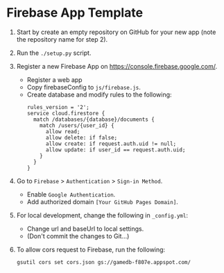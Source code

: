 # Firebase App Template

1. Start by create an empty repository on GitHub for your new app (note the repository name for step 2).

2. Run the `./setup.py` script.

3. Register a new Firebase App on <https://console.firebase.google.com/>.

	- Register a web app
	- Copy firebaseConfig to `js/firebase.js`.
	- Create database and modify rules to the following:
		```
		rules_version = '2';
		service cloud.firestore {
		  match /databases/{database}/documents {
		    match /users/{user_id} {
		      allow read;
		      allow delete: if false;
		      allow create: if request.auth.uid != null;
		      allow update: if user_id == request.auth.uid;
		    }
		  }
		}

		```

4. Go to `Firebase` > `Authentication` > `Sign-in Method`.

	- Enable `Google Authentication`.
	- Add authorized domain `[Your GitHub Pages Domain]`.


5. For local development, change the following in `_config.yml`:

	- Change url and baseUrl to local settings. 
	- (Don't commit the changes to Git...) 

6. To allow cors request to Firebase, run the following:

	```
	gsutil cors set cors.json gs://gamedb-f807e.appspot.com/
	```
